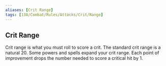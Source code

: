 ```yaml
---
aliases: [Crit Range]
tags: [13A/Combat/Rules/Attacks/Crit/Range]
---
```


## Crit Range

Crit range is what you must roll to score a crit. The standard crit range is a natural 20. Some powers and spells expand your crit range. Each point of improvement drops the number needed to score a critical hit by 1.